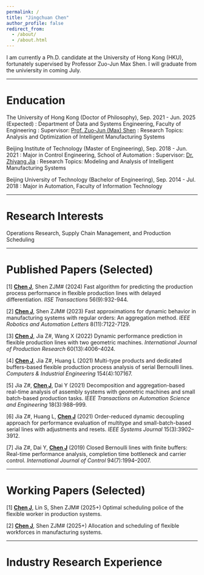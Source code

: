 ```yaml
---
permalink: /
title: "Jingchuan Chen"
author_profile: false
redirect_from: 
  - /about/
  - /about.html
---
```


I am currently a Ph.D. candidate at the University of Hong Kong (HKU), fortunately supervised by Professor Zuo-Jun Max Shen. I will graduate from the univiersity in coming July. 

***

# Enducation
The University of Hong Kong (Doctor of Philosophy), Sep. 2021 - Jun. 2025 (Expected)
: Department of Data and Systems Engineering, Faculty of Engineering
: Supervisor: [Prof. Zuo-Jun (Max) Shen](https://www.dase.hku.hk/people/max-z-j-shen)
: Research Topics: Analysis and Optimization of Intelligent Manufacturing Systems

Beijing Institute of Technology (Master of Engineering), Sep. 2018 - Jun. 2021
: Major in Control Engineering, School of Automation
: Supervisor: [Dr. Zhiyang Jia](https://ac.bit.edu.cn/szdw/jsml/kzllykzgcyjs1/df02bb2985ee45a8858b009a6603a26c.htm)
: Research Topics: Modeling and Analysis of Intelligent Manufacturing Systems

Beijing University of Technology (Bachelor of Engineering), Sep. 2014 - Jul. 2018
: Major in Automation, Faculty of Information Technology

***

# Research Interests
Operations Research, Supply Chain Management, and Production Scheduling

***

# Published Papers (Selected)
[1]	**<ins>Chen J</ins>**, Shen ZJM# (2024) Fast algorithm for predicting the production process performance in flexible production lines with delayed differentiation. *IISE Transactions* 56(9):932-944.

[2]	**<ins>Chen J</ins>**, Shen ZJM# (2023) Fast approximations for dynamic behavior in manufacturing systems with regular orders: An aggregation method. *IEEE Robotics and Automation Letters* 8(11):7122-7129.

[3]	**<ins>Chen J</ins>**, Jia Z#, Wang X (2022) Dynamic performance prediction in flexible production lines with two geometric machines. *International Journal of Production Research* 60(13):4006–4024.

[4]	**<ins>Chen J</ins>**, Jia Z#, Huang L (2021) Multi-type products and dedicated buffers-based flexible production process analysis of serial Bernoulli lines. *Computers & Industrial Engineering* 154(4):107167.

[5]	Jia Z#, **<ins>Chen J</ins>**, Dai Y (2021) Decomposition and aggregation-based real-time analysis of assembly systems with geometric machines and small batch-based production tasks. *IEEE Transactions on Automation Science and Engineering* 18(3):988–999.

[6]	Jia Z#, Huang L, **<ins>Chen J</ins>** (2021) Order-reduced dynamic decoupling approach for performance evaluation of multitype and small-batch-based serial lines with adjustments and resets. *IEEE Systems Journal* 15(3):3902–3912.

[7]	Jia Z#, Dai Y, **<ins>Chen J</ins>** (2019) Closed Bernoulli lines with finite buffers: Real-time performance analysis, completion time bottleneck and carrier control. *International Journal of Control* 94(7):1994–2007.

***

# Working Papers (Selected)
[1]	**<ins>Chen J</ins>**, Lin S, Shen ZJM# (2025+) Optimal scheduling police of the flexible worker in production systems.

[2]	**<ins>Chen J</ins>**, Shen ZJM# (2025+) Allocation and scheduling of flexible workforces in manufacturing systems.

***

# Industry Research Experience





